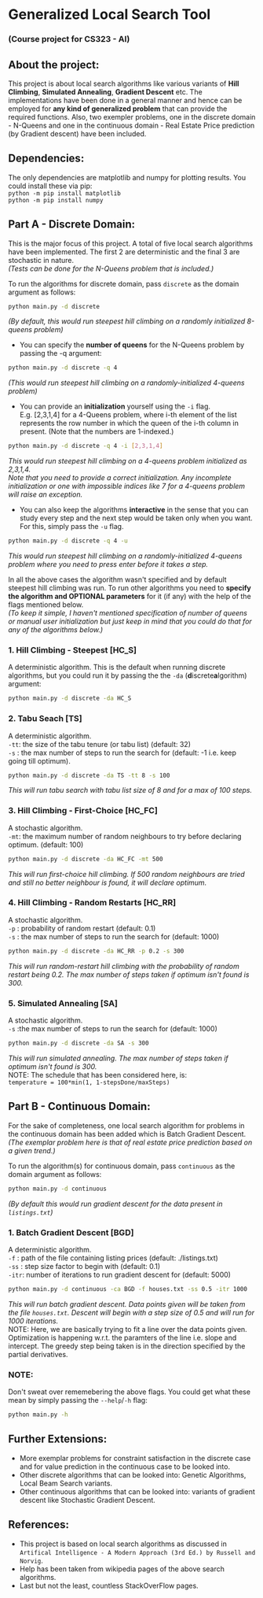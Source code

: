 # Generalized Local Search Tool
### (Course project for CS323 - AI)

## About the project:
This project is about local search algorithms like various variants of **Hill Climbing**, **Simulated Annealing**, **Gradient Descent** etc. The implementations have been done in a general manner and hence can be employed for **any kind of generalized problem** that can provide the required functions. Also, two exempler problems, one in the discrete domain - N-Queens and one in the continuous domain - Real Estate Price prediction (by Gradient descent) have been included.

## Dependencies:
The only dependencies are matplotlib and numpy for plotting results. You could install these via pip:  
`python -m pip install matplotlib`  
`python -m pip install numpy`

## Part A - Discrete Domain:
This is the major focus of this project. A total of five local search algorithms have been implemented. The first 2 are deterministic and the final 3 are stochastic in nature.  
_(Tests can be done for the N-Queens problem that is included.)_  
  

To run the algorithms for discrete domain, pass `discrete` as the domain argument as follows:  
```bash
python main.py -d discrete
```  
_(By default, this would run steepest hill climbing on a randomly initialized 8-queens problem)_  
  

- You can specify the **number of queens** for the N-Queens problem by passing the -q argument:  
```bash
python main.py -d discrete -q 4
```  
_(This would run steepest hill climbing on a randomly-initialized 4-queens problem)_  

- You can provide an **initialization** yourself using the `-i` flag.  
E.g. [2,3,1,4] for a 4-Queens problem, where i-th element of the list represents the row number in which the queen of the i-th column in present. (Note that the numbers are 1-indexed.)  
```bash
python main.py -d discrete -q 4 -i [2,3,1,4]
```  
_This would run steepest hill climbing on a 4-queens problem initialized as 2,3,1,4._  
_Note that you need to provide a correct initialization. Any incomplete initialization or one with impossible indices like 7 for a 4-queens problem will raise an exception._  

- You can also keep the algorithms **interactive** in the sense that you can study every step and the next step would be taken only when you want. For this, simply pass the `-u` flag.  
```bash
python main.py -d discrete -q 4 -u
```  
_This would run steepest hill climbing on a randomly-initialized 4-queens problem where you need to press enter before it takes a step._  
  
In all the above cases the algorithm wasn't specified and by default steepest hill climbing was run. To run other algorithms you need to **specify the algorithm and OPTIONAL parameters** for it (if any) with the help of the flags mentioned below.  
_(To keep it simple, I haven't mentioned specification of number of queens or manual user initialization but just keep in mind that you could do that for any of the algorithms below.)_  

### 1. Hill Climbing - Steepest [HC_S]
A deterministic algorithm. This is the default when running discrete algorithms, but you could run it by passing the the `-da` (**d**iscrete**a**lgorithm) argument:  
```bash
python main.py -d discrete -da HC_S
```  
### 2. Tabu Seach [TS]
A deterministic algorithm.  
`-tt`: the size of the tabu tenure (or tabu list) (default: 32)  
`-s` : the max number of steps to run the search for (default: -1 i.e. keep going till optimum).  

```bash
python main.py -d discrete -da TS -tt 8 -s 100
```  
_This will run tabu search with tabu list size of 8 and for a max of 100 steps._
### 3. Hill Climbing - First-Choice [HC_FC]
A stochastic algorithm.  
`-mt`: the maximum number of random neighbours to try before declaring optimum. (default: 100)  

```bash
python main.py -d discrete -da HC_FC -mt 500
```  
_This will run first-choice hill climbing. If 500 random neighbours are tried and still no better neighbour is found, it will declare optimum._
### 4. Hill Climbing - Random Restarts [HC_RR]
A stochastic algorithm.  
`-p` : probability of random restart (default: 0.1)  
`-s` : the max number of steps to run the search for (default: 1000)  

```bash
python main.py -d discrete -da HC_RR -p 0.2 -s 300
```  
_This will run random-restart hill climbing with the probability of random restart being 0.2. The max number of steps taken if optimum isn't found is 300._
### 5. Simulated Annealing [SA]
A stochastic algorithm.  
`-s` :the max number of steps to run the search for (default: 1000)  

```bash
python main.py -d discrete -da SA -s 300
```  
_This will run simulated annealing. The max number of steps taken if optimum isn't found is 300._  
NOTE: The schedule that has been considered here, is:  
``temperature = 100*min(1, 1-stepsDone/maxSteps)``
## Part B - Continuous Domain:
For the sake of completeness, one local search algorithm for problems in the continuous domain has been added which is Batch Gradient Descent.  
_(The exemplar problem here is that of real estate price prediction based on a given trend.)_  
  
To run the algorithm(s) for continuous domain, pass `continuous` as the domain argument as follows:
```bash
python main.py -d continuous
```  
_(By default this would run gradient descent for the data present in `listings.txt`)_  

### 1. Batch Gradient Descent [BGD]
A deterministic algorithm.  
`-f`  : path of the file containing listing prices (default: ./listings.txt)  
`-ss` : step size factor to begin with (default: 0.1)  
`-itr`: number of iterations to run gradient descent for (default: 5000)  

```bash
python main.py -d continuous -ca BGD -f houses.txt -ss 0.5 -itr 1000
```  
_This will run batch gradient descent. Data points given will be taken from the file `houses.txt`. Descent will begin with a step size of 0.5 and will run for 1000 iterations._  
NOTE: Here, we are basically trying to fit a line over the data points given. Optimization is happening w.r.t. the paramters of the line i.e. slope and intercept. The greedy step being taken is in the direction specified by the partial derivatives.

### NOTE:
Don't sweat over rememebering the above flags. You could get what these mean by simply passing the `--help`/`-h` flag:  
```bash
python main.py -h
```   
## Further Extensions:
- More exemplar problems for constraint satisfaction in the discrete case and for value prediction in the continuous case to be looked into.  
- Other discrete algorithms that can be looked into: Genetic Algorithms, Local Beam Search variants.
- Other continuous algorithms that can be looked into: variants of gradient descent like Stochastic Gradient Descent. 

## References:
- This project is based on local search algorithms as discussed in `Artifical Intelligence - A Modern Approach (3rd Ed.) by Russell and Norvig`.
- Help has been taken from wikipedia pages of the above search algorithms.
- Last but not the least, countless StackOverFlow pages.